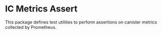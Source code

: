 # IC Metrics Assert

This package defines test utilities to perform assertions on canister metrics collected by Prometheus.
